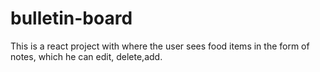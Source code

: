 # bulletin-board
This is a react project with where the user sees food items in the form of notes, which he can edit, delete,add.

